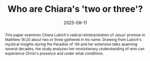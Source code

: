 ---
layout: preprint
title: "Who are Chiara's 'two or three'?"
authors:
  - Ján Morovic
  - Peter Morovic
discipline: "Philosophy"
languages: ["English", "Italiano"]
date: 2025-08-11
doi: "10.1234/example1"
abstract: "This paper examines Chiara Lubich's radical reinterpretation of Jesus' promise in Matthew 18:20 about two or three gathered in his name. Drawing from Lubich's mystical insights during the Paradise of '49 and her extensive talks spanning several decades, the study analyzes her revolutionary understanding of who can experience Christ's presence and under what conditions."
abstracts:
  - language: "English"
    flag: "🇬🇧"
    content: "This paper examines Chiara Lubich's radical reinterpretation of Jesus' promise in Matthew 18:20 about two or three gathered in his name. Drawing from Lubich's mystical insights during the Paradise of '49 and her extensive talks spanning several decades, the study analyzes her revolutionary understanding of who can experience Christ's presence and under what conditions. Lubich's interpretation challenges traditional ecclesiastical boundaries by proposing that Jesus deliberately left the identity of the two or three anonymous, extending the possibility of divine encounter beyond conventional religious categories. Through analysis of her writings and speeches to diverse audiences—from Catholic bishops to Muslim communities and Buddhist teachers—the paper demonstrates that Lubich envisioned anyone as potentially capable of experiencing Christ's presence, regardless of denominational affiliation, age, or social status. However, this universal accessibility is coupled with demanding spiritual requirements. Lubich insists that Christ's presence manifests only through reciprocal love modeled after Jesus' complete self-emptying—a love willing to extend to the point of death. The paper explores this paradox between universal possibility and rigorous conditions, revealing how Lubich's vision offers a theological foundation for authentic interfaith dialogue. The study concludes that while Lubich's two or three can include people of various faiths and ages, the essential requirement remains constant: mutual love characterized by total self-sacrifice. This interpretation provides a pathway for experiencing shared divine presence that depends not on formal religious identity but on the transformative quality of human relationships."
  - language: "Italiano"
    flag: "🇮🇹"
    content: "Questo studio esamina la radicale reinterpretazione di Chiara Lubich della promessa di Gesù in Matteo 18:20 sui due o tre riuniti nel suo nome. Attingendo alle intuizioni mistiche della Lubich durante il Paradiso del '49 e ai suoi numerosi discorsi nell'arco di diversi decenni, lo studio analizza la sua comprensione rivoluzionaria di chi può sperimentare la presenza di Cristo e a quali condizioni. L'interpretazione della Lubich sfida i confini ecclesiastici tradizionali proponendo che Gesù abbia deliberatamente lasciato anonima l'identità dei due o tre, estendendo la possibilità dell'incontro divino oltre le categorie religiose convenzionali. Attraverso l'analisi dei suoi scritti e discorsi a pubblici diversi—dai vescovi cattolici alle comunità musulmane e ai maestri buddisti—lo studio dimostra che la Lubich immaginava chiunque come potenzialmente capace di sperimentare la presenza di Cristo, indipendentemente dall'appartenenza confessionale, dall'età o dallo status sociale. Tuttavia, questa accessibilità universale è accoppiata a esigenti requisiti spirituali. La Lubich insiste che la presenza di Cristo si manifesta solo attraverso l'amore reciproco modellato sul completo svuotamento di sé di Gesù—un amore disposto ad estendersi fino al punto della morte. Lo studio esplora questo paradosso tra possibilità universale e condizioni rigorose, rivelando come la visione della Lubich offra un fondamento teologico per il dialogo interreligioso autentico. Lo studio conclude che mentre i due o tre della Lubich possono includere persone di varie fedi ed età, il requisito essenziale rimane costante: l'amore reciproco caratterizzato dal totale sacrificio di sé. Questa interpretazione fornisce un percorso per sperimentare la presenza divina condivisa che non dipende dall'identità religiosa formale ma dalla qualità trasformativa delle relazioni umane."
pdfs:
  - language: "English"
    url: "/assets/pdfs/20250815_PUPILLA_ChiarasTwoOrThree_en.pdf"
    flag: "🇬🇧"
  - language: "Italiano" 
    url: "/assets/pdfs/20250815_PUPILLA_ChiarasTwoOrThree_it.pdf"
    flag: "🇮🇹"
tags:
  - unity
  - interfaith-dialogue
  - mysticism
---